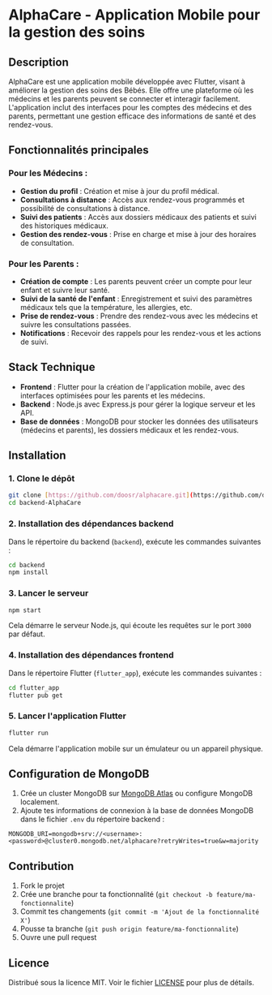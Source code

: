 # AlphaCare - Application Mobile pour la gestion des soins

## Description

AlphaCare est une application mobile développée avec Flutter, visant à améliorer la gestion des soins des Bébés. Elle offre une plateforme où les médecins et les parents peuvent se connecter et interagir facilement. L'application inclut des interfaces pour les comptes des médecins et des parents, permettant une gestion efficace des informations de santé et des rendez-vous.

## Fonctionnalités principales

### Pour les Médecins :
- **Gestion du profil** : Création et mise à jour du profil médical.
- **Consultations à distance** : Accès aux rendez-vous programmés et possibilité de consultations à distance.
- **Suivi des patients** : Accès aux dossiers médicaux des patients et suivi des historiques médicaux.
- **Gestion des rendez-vous** : Prise en charge et mise à jour des horaires de consultation.

### Pour les Parents :
- **Création de compte** : Les parents peuvent créer un compte pour leur enfant et suivre leur santé.
- **Suivi de la santé de l'enfant** : Enregistrement et suivi des paramètres médicaux tels que la température, les allergies, etc.
- **Prise de rendez-vous** : Prendre des rendez-vous avec les médecins et suivre les consultations passées.
- **Notifications** : Recevoir des rappels pour les rendez-vous et les actions de suivi.

## Stack Technique

- **Frontend** : Flutter pour la création de l'application mobile, avec des interfaces optimisées pour les parents et les médecins.
- **Backend** : Node.js avec Express.js pour gérer la logique serveur et les API.
- **Base de données** : MongoDB pour stocker les données des utilisateurs (médecins et parents), les dossiers médicaux et les rendez-vous.

## Installation

### 1. Clone le dépôt

```bash
git clone [https://github.com/doosr/alphacare.git](https://github.com/doosr/backend-AlphaCare)
cd backend-AlphaCare
```

### 2. Installation des dépendances backend

Dans le répertoire du backend (`backend`), exécute les commandes suivantes :

```bash
cd backend
npm install
```

### 3. Lancer le serveur

```bash
npm start
```

Cela démarre le serveur Node.js, qui écoute les requêtes sur le port `3000` par défaut.

### 4. Installation des dépendances frontend

Dans le répertoire Flutter (`flutter_app`), exécute les commandes suivantes :

```bash
cd flutter_app
flutter pub get
```

### 5. Lancer l'application Flutter

```bash
flutter run
```

Cela démarre l'application mobile sur un émulateur ou un appareil physique.

## Configuration de MongoDB

1. Crée un cluster MongoDB sur [MongoDB Atlas](https://www.mongodb.com/cloud/atlas) ou configure MongoDB localement.
2. Ajoute tes informations de connexion à la base de données MongoDB dans le fichier `.env` du répertoire backend :

```env
MONGODB_URI=mongodb+srv://<username>:<password>@cluster0.mongodb.net/alphacare?retryWrites=true&w=majority
```

## Contribution

1. Fork le projet
2. Crée une branche pour ta fonctionnalité (`git checkout -b feature/ma-fonctionnalite`)
3. Commit tes changements (`git commit -m 'Ajout de la fonctionnalité X'`)
4. Pousse ta branche (`git push origin feature/ma-fonctionnalite`)
5. Ouvre une pull request

## Licence

Distribué sous la licence MIT. Voir le fichier [LICENSE](LICENSE) pour plus de détails.
